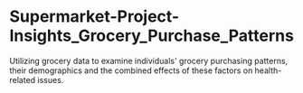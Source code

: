 # Supermarket-Project-Insights_Grocery_Purchase_Patterns
Utilizing grocery data to examine individuals' grocery purchasing patterns, their demographics and the combined effects of these factors on health-related issues.
